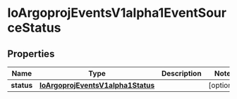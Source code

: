
# IoArgoprojEventsV1alpha1EventSourceStatus

## Properties
Name | Type | Description | Notes
------------ | ------------- | ------------- | -------------
**status** | [**IoArgoprojEventsV1alpha1Status**](IoArgoprojEventsV1alpha1Status.md) |  |  [optional]



